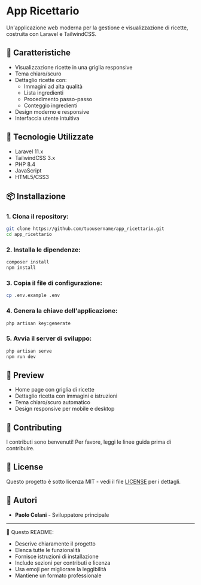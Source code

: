 # App Ricettario

Un'applicazione web moderna per la gestione e visualizzazione di ricette, costruita con Laravel e TailwindCSS.

## 🍳 Caratteristiche

- Visualizzazione ricette in una griglia responsive
- Tema chiaro/scuro
- Dettaglio ricette con:
  - Immagini ad alta qualità
  - Lista ingredienti
  - Procedimento passo-passo
  - Conteggio ingredienti
- Design moderno e responsive
- Interfaccia utente intuitiva

## 🚀 Tecnologie Utilizzate

- Laravel 11.x
- TailwindCSS 3.x
- PHP 8.4
- JavaScript
- HTML5/CSS3

## 📦 Installazione

### 1. Clona il repository:
```sh
git clone https://github.com/tuousername/app_ricettario.git
cd app_ricettario
```

### 2. Installa le dipendenze:
```sh
composer install
npm install
```

### 3. Copia il file di configurazione:
```sh
cp .env.example .env
```

### 4. Genera la chiave dell'applicazione:
```sh
php artisan key:generate
```

### 5. Avvia il server di sviluppo:
```sh
php artisan serve
npm run dev
```

## 🎨 Preview
- Home page con griglia di ricette
- Dettaglio ricetta con immagini e istruzioni
- Tema chiaro/scuro automatico
- Design responsive per mobile e desktop

## 🤝 Contributing
I contributi sono benvenuti! Per favore, leggi le linee guida prima di contribuire.

## 📝 License
Questo progetto è sotto licenza MIT - vedi il file [LICENSE](LICENSE) per i dettagli.

## 👥 Autori
- **Paolo Celani** - Sviluppatore principale

---

📌 Questo README:
- Descrive chiaramente il progetto
- Elenca tutte le funzionalità
- Fornisce istruzioni di installazione
- Include sezioni per contributi e licenza
- Usa emoji per migliorare la leggibilità
- Mantiene un formato professionale
